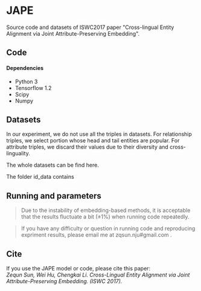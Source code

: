 # JAPE
Source code and datasets of ISWC2017 paper "Cross-lingual Entity Alignment via Joint Attribute-Preserving Embedding".

## Code

#### Dependencies
* Python 3
* Tensorflow 1.2 
* Scipy
* Numpy

## Datasets

In our experiment, we do not use all the triples in datasets. For relationship triples, we select portion whose head and tail entities are popular. For attribute triples, we discard their values due to their diversity and cross-linguality.

The whole datasets can be find here. 

The folder id_data contains

## Running and parameters

>Due to the instability of embedding-based methods, it is acceptable that the results fluctuate a bit (±1%) when running code repeatedly.

>If you have any difficulty or question in running code and reproducing expriment results, please email me at zqsun.nju#gmail.com .

## Cite
If you use the JAPE model or code, please cite this paper:      
_Zequn Sun, Wei Hu, Chengkai Li. Cross-Lingual Entity Alignment via Joint Attribute-Preserving Embedding. (ISWC 2017)._
